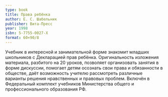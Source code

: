 ```yaml
---
type: book
title: Права ребёнка
author: Е. С. Шабельник
publisher: Вита-Пресс
year: 1998
isbn: 5-7755-0027-X
format: 60×90/8
---
```


Учебник в интересной и занимательной форме знакомит младших школьников с Декларацией прав ребёнка. Оригинальность изложения материала, разбитого на 20 уроков, позволяет организовать занятия в форме дискуссии, помогает детям осознать свои права и обязанности в обществе, даёт возможность учителю рассмотреть различные варианты решения нравственных и правовых проблем.
Включён в Федеральный комплект учебников Министерства общего и профессионального образования РФ.
